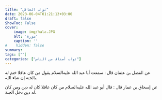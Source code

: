 ```yaml
---
title: "ثواب العاقل"
date: 2023-06-04T01:21:13+03:00
draft: false
ShowToc: False
cover:
    image: img/hala.JPG
    alt: 'صورة'
    caption: ''
#    hidden: false
summary: 
tags: [""]
categories: ["ثواب أصناف من الناس"]
---
```

عن الفضل بن عثمان قال : سمعت أبا عبد الله عليه‌السلام يقول من
كان عاقلا ختم له بالجنة إن شاء الله.

عن إسحاق بن عمار قال :
قال أبو عبد الله عليه‌السلام من كان عاقلا كان له دين ومن كان له دين دخل
الجنة.

